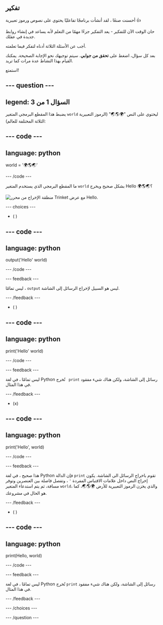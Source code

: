 ## تفكير

أحسنت صنعًا ، لقد أنشأت برنامجًا تفاعليًا يحتوي على نصوص ورموز تعبيرية 👍

حان الوقت الآن للتفكير - يعد التفكير جزءًا مهمًا من التعلم لأنه يساعد في إنشاء روابط جديدة في عقلك.

أجب عن الأسئلة الثلاثة أدناه لتفكر فيما تعلمته.

بعد كل سؤال، اضغط على **تحقق من جوابي**. سيتم توجيهك نحو الإجابة الصحيحة. يمكنك القيام بهذا النشاط عدة مرات كما تريد.

استمتع!

--- question ---
---
legend: السؤال 1 من 3
---

يضبط هذا المقطع البرمجي المتغير `world` ليحتوي على النص "🌍🌎🌏" (الرموز التعبيرية الثلاثة المختلفة للعالم):

--- code ---
---
language: python
---

world = '🌍🌎🌏'

--- /code ---

ما المقطع البرمجي الذي يستخدم المتغير `world` بشكل صحيح ويخرج Hello 🌍🌎🌏؟

![منطقة الإخراج من محرر Trinket مع عرض Hello.](images/quiz1.png)

--- choices ---

- ( )

--- code ---
---
language: python
---

output('Hello' world)

--- /code ---

 --- feedback ---

 ليس تمامًا ، `output` ليس هو السبيل لإخراج الرسائل إلى الشاشة.

 --- /feedback ---


- ( )

--- code ---
---
language: python
---

print('Hello' world)

--- /code ---

 --- feedback ---

 ليس تمامًا ، في لغة Python تُخرج ` print` رسائل إلى الشاشة، ولكن هناك شيء مفقود في هذا المثال.

 --- /feedback ---

- (x)

--- code ---
---
language: python
---

print('Hello', world)

--- /code ---

 --- feedback ---

 هذا صحيح ، في لغة Python فإن الدالة `print` تقوم باخراج الرسائل الى الشاشة. يكون إخراج النص داخل علامات الاقتباس المفردة `'` ، وتفصل فاصلة بين العنصرين وتوفر مسافة، ثم يتم استدعاء المتغير `world`، والذي يخزن الرموز التعبيرية للأرض 🌍🌎🌏، كما هو الحال في مشروعك.

 --- /feedback ---

- ( )

--- code ---
---
language: python
---

print(Hello, world)

--- /code ---

 --- feedback ---

  ليس تمامًا ، في لغة Python تُخرج `print` رسائل إلى الشاشة، ولكن هناك شيء مفقود في هذا المثال.

 --- /feedback ---

--- /choices ---

--- /question ---
